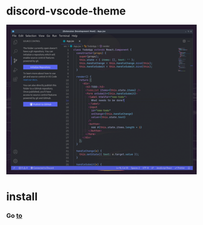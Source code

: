 # discord-vscode-theme

![](images/1.png)

# install 
### Go [to](https://marketplace.visualstudio.com/items?itemName=senpai1.discord-vscode-theme)